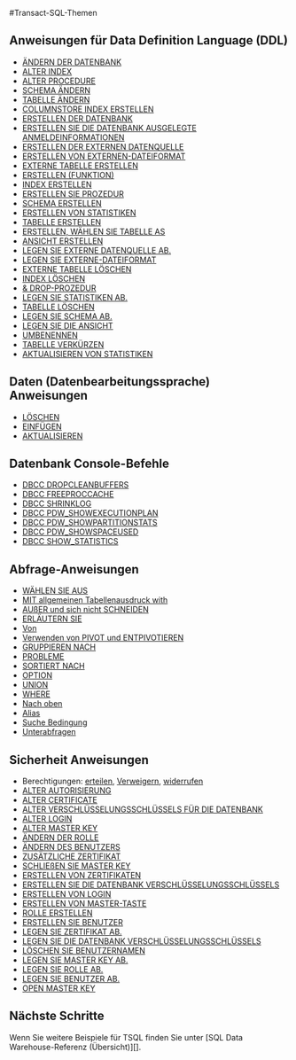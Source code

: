 <properties
   pageTitle="SQL Data Warehouse Transact-SQL-Referenz | Microsoft Azure"
   description="Enthält Links zu Bezug Inhalt für die Transact-SQL-Themen von SQL Data Warehouse verwendet."
   services="sql-data-warehouse"
   documentationCenter="NA"
   authors="barbkess"
   manager="barbkess"
   editor=""/>

<tags
   ms.service="sql-data-warehouse"
   ms.devlang="NA"
   ms.topic="article"
   ms.tgt_pltfrm="NA"
   ms.workload="data-services"
   ms.date="08/22/2016"
   ms.author="barbkess;sonyama"/>

#<a name="transact-sql-topics"></a>Transact-SQL-Themen

## <a name="data-definition-language-ddl-statements"></a>Anweisungen für Data Definition Language (DDL)

- [ÄNDERN DER DATENBANK](https://msdn.microsoft.com/library/mt204042.aspx)
- [ALTER INDEX](https://msdn.microsoft.com/library/ms188388.aspx)
- [ALTER PROCEDURE](https://msdn.microsoft.com/library/ms189762.aspx)
- [SCHEMA ÄNDERN](https://msdn.microsoft.com/library/ms173423.aspx)
- [TABELLE ÄNDERN](https://msdn.microsoft.com/library/ms190273.aspx)
- [COLUMNSTORE INDEX ERSTELLEN](https://msdn.microsoft.com/library/gg492153.aspx)
- [ERSTELLEN DER DATENBANK](https://msdn.microsoft.com/library/mt204021.aspx)
- [ERSTELLEN SIE DIE DATENBANK AUSGELEGTE ANMELDEINFORMATIONEN](https://msdn.microsoft.com/library/mt270260.aspx)
- [ERSTELLEN DER EXTERNEN DATENQUELLE](https://msdn.microsoft.com/library/dn935022.aspx)
- [ERSTELLEN VON EXTERNEN-DATEIFORMAT](https://msdn.microsoft.com/library/dn935026.aspx)
- [EXTERNE TABELLE ERSTELLEN](https://msdn.microsoft.com/library/dn935021.aspx)
- [ERSTELLEN (FUNKTION)](https://msdn.microsoft.com/library/mt203952.aspx)
- [INDEX ERSTELLEN](https://msdn.microsoft.com/library/ms188783.aspx)
- [ERSTELLEN SIE PROZEDUR](https://msdn.microsoft.com/library/ms187926.aspx)
- [SCHEMA ERSTELLEN](https://msdn.microsoft.com/library/ms189462.aspx)
- [ERSTELLEN VON STATISTIKEN](https://msdn.microsoft.com/library/ms188038.aspx)
- [TABELLE ERSTELLEN](https://msdn.microsoft.com/library/mt203953.aspx)
- [ERSTELLEN, WÄHLEN SIE TABELLE AS](https://msdn.microsoft.com/library/mt204041.aspx)
- [ANSICHT ERSTELLEN](https://msdn.microsoft.com/library/ms187956.aspx)
- [LEGEN SIE EXTERNE DATENQUELLE AB.](https://msdn.microsoft.com/library/mt146367.aspx)
- [LEGEN SIE EXTERNE-DATEIFORMAT](https://msdn.microsoft.com/library/mt146379.aspx)
- [EXTERNE TABELLE LÖSCHEN](https://msdn.microsoft.com/library/mt130698.aspx)
- [INDEX LÖSCHEN](https://msdn.microsoft.com/library/ms176118.aspx)
- [& DROP-PROZEDUR](https://msdn.microsoft.com/library/ms174969.aspx)
- [LEGEN SIE STATISTIKEN AB.](https://msdn.microsoft.com/library/ms175075.aspx)
- [TABELLE LÖSCHEN](https://msdn.microsoft.com/library/ms173790.aspx)
- [LEGEN SIE SCHEMA AB.](https://msdn.microsoft.com/library/ms186751.aspx)
- [LEGEN SIE DIE ANSICHT](https://msdn.microsoft.com/library/ms173492.aspx)
- [UMBENENNEN](https://msdn.microsoft.com/library/mt631611.aspx)
- [TABELLE VERKÜRZEN](https://msdn.microsoft.com/library/ms177570.aspx)
- [AKTUALISIEREN VON STATISTIKEN](https://msdn.microsoft.com/library/ms187348.aspx)

## <a name="data-manipulation-language-dml-statements"></a>Daten (Datenbearbeitungssprache) Anweisungen

- [LÖSCHEN](https://msdn.microsoft.com/library/ms189835.aspx)
- [EINFÜGEN](https://msdn.microsoft.com/library/ms174335.aspx)
- [AKTUALISIEREN](https://msdn.microsoft.com/library/ms177523.aspx)

## <a name="database-console-commands"></a>Datenbank Console-Befehle

- [DBCC DROPCLEANBUFFERS](https://msdn.microsoft.com/library/ms187762.aspx)
- [DBCC FREEPROCCACHE](https://msdn.microsoft.com/library/mt204018.aspx)
- [DBCC SHRINKLOG](https://msdn.microsoft.com/library/mt204020.aspx)
- [DBCC PDW_SHOWEXECUTIONPLAN](https://msdn.microsoft.com/library/mt204017.aspx)
- [DBCC PDW_SHOWPARTITIONSTATS](https://msdn.microsoft.com/library/mt204013.aspx)
- [DBCC PDW_SHOWSPACEUSED](https://msdn.microsoft.com/library/mt204028.aspx)
- [DBCC SHOW_STATISTICS](https://msdn.microsoft.com/library/mt204043.aspx)

## <a name="query-statements"></a>Abfrage-Anweisungen

- [WÄHLEN SIE AUS](https://msdn.microsoft.com/library/ms189499.aspx)
- [MIT allgemeinen Tabellenausdruck with](https://msdn.microsoft.com/library/ms175972.aspx)
- [AUßER und sich nicht SCHNEIDEN](https://msdn.microsoft.com/library/ms188055.aspx)
- [ERLÄUTERN SIE](https://msdn.microsoft.com/library/mt631615.aspx)
- [Von](https://msdn.microsoft.com/library/ms177634.aspx)
- [Verwenden von PIVOT und ENTPIVOTIEREN](https://msdn.microsoft.com/library/ms177410.aspx)
- [GRUPPIEREN NACH](https://msdn.microsoft.com/library/ms177673.aspx)
- [PROBLEME](https://msdn.microsoft.com/library/ms180199.aspx)
- [SORTIERT NACH](https://msdn.microsoft.com/library/ms188385.aspx)
- [OPTION](https://msdn.microsoft.com/library/ms190322.aspx)
- [UNION](https://msdn.microsoft.com/library/ms180026.aspx)
- [WHERE](https://msdn.microsoft.com/library/ms188047.aspx)
- [Nach oben](https://msdn.microsoft.com/library/ms189463.aspx)
- [Alias](https://msdn.microsoft.com/library/mt631614.aspx)
- [Suche Bedingung](https://msdn.microsoft.com/library/ms173545.aspx)
- [Unterabfragen](https://msdn.microsoft.com/library/mt631613.aspx)

## <a name="security-statements"></a>Sicherheit Anweisungen

- Berechtigungen: [erteilen](https://msdn.microsoft.com/library/ms187965.aspx), [Verweigern](https://msdn.microsoft.com/library/ms188338.aspx), [widerrufen](https://msdn.microsoft.com/library/ms187728.aspx)
- [ALTER AUTORISIERUNG](https://msdn.microsoft.com/library/ms187359.aspx)
- [ALTER CERTIFICATE](https://msdn.microsoft.com/library/ms189511.aspx)
- [ALTER VERSCHLÜSSELUNGSSCHLÜSSELS FÜR DIE DATENBANK](https://msdn.microsoft.com/library/bb630389.aspx)
- [ALTER LOGIN](https://msdn.microsoft.com/library/ms189828.aspx)
- [ALTER MASTER KEY](https://msdn.microsoft.com/library/ms186937.aspx)
- [ÄNDERN DER ROLLE](https://msdn.microsoft.com/library/ms189775.aspx)
- [ÄNDERN DES BENUTZERS](https://msdn.microsoft.com/library/ms176060.aspx)
- [ZUSÄTZLICHE ZERTIFIKAT](https://msdn.microsoft.com/library/ms178578.aspx)
- [SCHLIEßEN SIE MASTER KEY](https://msdn.microsoft.com/library/ms188387.aspx)
- [ERSTELLEN VON ZERTIFIKATEN](https://msdn.microsoft.com/library/ms187798.aspx)
- [ERSTELLEN SIE DIE DATENBANK VERSCHLÜSSELUNGSSCHLÜSSELS](https://msdn.microsoft.com/library/bb677241.aspx)
- [ERSTELLEN VON LOGIN](https://msdn.microsoft.com/library/ms189751.aspx)
- [ERSTELLEN VON MASTER-TASTE](https://msdn.microsoft.com/library/ms174382.aspx)
- [ROLLE ERSTELLEN](https://msdn.microsoft.com/library/ms187936.aspx)
- [ERSTELLEN SIE BENUTZER](https://msdn.microsoft.com/library/ms173463.aspx)
- [LEGEN SIE ZERTIFIKAT AB.](https://msdn.microsoft.com/library/ms179906.aspx)
- [LEGEN SIE DIE DATENBANK VERSCHLÜSSELUNGSSCHLÜSSELS](https://msdn.microsoft.com/library/bb630256.aspx)
- [LÖSCHEN SIE BENUTZERNAMEN](https://msdn.microsoft.com/library/ms188012.aspx)
- [LEGEN SIE MASTER KEY AB.](https://msdn.microsoft.com/library/ms180071.aspx)
- [LEGEN SIE ROLLE AB.](https://msdn.microsoft.com/library/ms174988.aspx)
- [LEGEN SIE BENUTZER AB.](https://msdn.microsoft.com/library/ms189438.aspx)
- [OPEN MASTER KEY](https://msdn.microsoft.com/library/ms174433.aspx)


## <a name="next-steps"></a>Nächste Schritte
Wenn Sie weitere Beispiele für TSQL finden Sie unter [SQL Data Warehouse-Referenz (Übersicht)][].

<!--Image references-->

<!--Article references-->
[Die Data Warehouse SQL-Referenz (Übersicht)]: sql-data-warehouse-overview-reference.md

<!--MSDN references-->


<!--Other Web references-->
